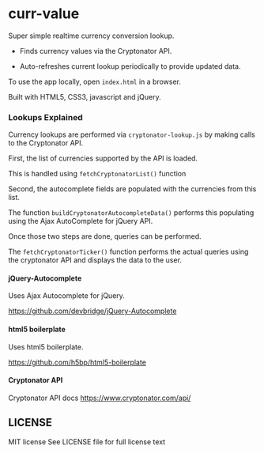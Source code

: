 # curr-value
Super simple realtime currency conversion lookup.

- Finds currency values via the Cryptonator API.

- Auto-refreshes current lookup periodically
to provide updated data.

To use the app locally, open `index.html` in a browser.

Built with HTML5, CSS3, javascript and jQuery.

### Lookups Explained

Currency lookups are performed via
`cryptonator-lookup.js`
by making calls to the Cryptonator API.

First, the list of currencies
supported by the API is loaded.

This is handled using
`fetchCryptonatorList()` function

Second, the autocomplete fields are populated
with the currencies from this list.

The function
`buildCryptonatorAutocompleteData()`
performs this populating using
the Ajax AutoComplete for jQuery API.

Once those two steps are done,
queries can be performed.

The `fetchCryptonatorTicker()`
function performs the actual queries
using the cryptonator API and displays
the data to the user.


#### jQuery-Autocomplete

Uses Ajax Autocomplete for jQuery.

https://github.com/devbridge/jQuery-Autocomplete

#### html5 boilerplate

Uses html5 boilerplate.

https://github.com/h5bp/html5-boilerplate

#### Cryptonator API

Cryptonator API docs
https://www.cryptonator.com/api/

## LICENSE

MIT license
See LICENSE file for full license text